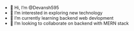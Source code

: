 - 👋 Hi, I’m @Devansh595
- 👀 I’m interested in exploring new technology
- 🌱 I’m currently learning backend web devlopment
- 💞️ I’m looking to collaborate on backend with MERN stack
  

<!---
Devansh595/Devansh595 is a ✨ special ✨ repository because its `README.md` (this file) appears on your GitHub profile.
You can click the Preview link to take a look at your changes.
--->
